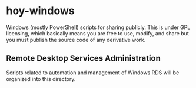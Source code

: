 # hoy-windows
Windows (mostly PowerShell) scripts for sharing publicly.  This is under GPL licensing, which basically means you are free to use, 
modify, and share but you must publish the source code of any derivative work.

## Remote Desktop Services Administration
Scripts related to automation and management of Windows RDS will be organized into this directory.
